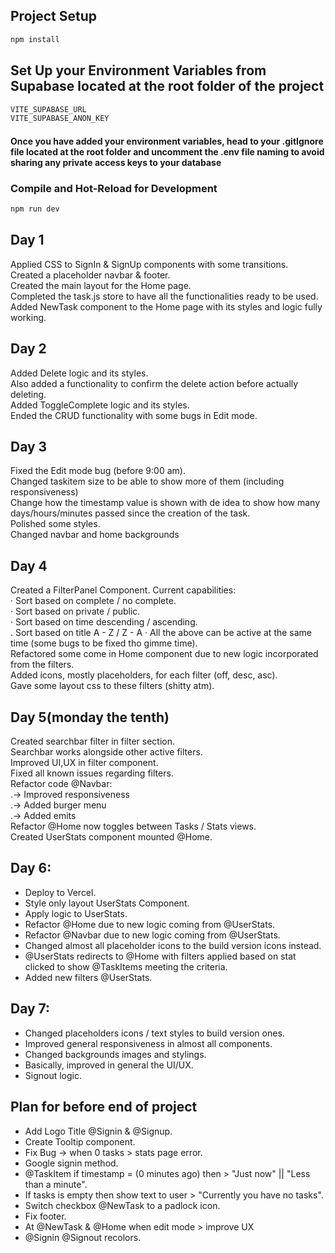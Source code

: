 
## Project Setup

```sh
npm install
```

## Set Up your Environment Variables from Supabase located at the root folder of the project
```sh
VITE_SUPABASE_URL
VITE_SUPABASE_ANON_KEY 
```
#### Once you have added your environment variables, head to your .gitIgnore file located at the root folder and uncomment the .env file naming to avoid sharing any private access keys to your database

### Compile and Hot-Reload for Development

```sh
npm run dev
```

## Day 1
Applied CSS to SignIn & SignUp components with some transitions.  
Created a placeholder navbar & footer.  
Created the main layout for the Home page.  
Completed the task.js store to have all the functionalities ready to be used.  
Added NewTask component to the Home page with its styles and logic fully working.

## Day 2
Added Delete logic and its styles.  
Also added a functionality to confirm the delete action before actually deleting.  
Added ToggleComplete logic and its styles.  
Ended the CRUD functionality with some bugs in Edit mode.  

## Day 3
Fixed the Edit mode bug (before 9:00 am).  
Changed taskitem size to be able to show more of them (including responsiveness)  
Change how the timestamp value is shown with de idea to show how many days/hours/minutes passed since the creation of the task.  
Polished some styles.  
Changed navbar and home backgrounds

## Day 4
Created a FilterPanel Component. Current capabilities:  
  · Sort based on complete / no complete.  
  · Sort based on private / public.   
  · Sort based on time descending / ascending.  
  . Sort based on title A - Z / Z - A
  · All the above can be active at the same time (some bugs to be fixed tho gimme time).  
Refactored some come in Home component due to new logic incorporated from the filters.  
Added icons, mostly placeholders, for each filter (off, desc, asc).  
Gave some layout css to these filters (shitty atm).  

## Day 5(monday the tenth)
Created searchbar filter in filter section.  
Searchbar works alongside other active filters.  
Improved UI,UX in filter component.  
Fixed all known issues regarding filters.  
Refactor code @Navbar:  
.-> Improved responsiveness  
.-> Added burger menu  
.-> Added emits  
Refactor @Home now toggles between Tasks / Stats views.  
Created UserStats component mounted @Home.  

## Day 6:
- Deploy to Vercel.  
- Style only layout UserStats Component.  
- Apply logic to UserStats.  
- Refactor @Home due to new logic coming from @UserStats.  
- Refactor @Navbar due to new logic coming from @UserStats.  
- Changed almost all placeholder icons to the build version icons instead.  
- @UserStats redirects to @Home with filters applied based on stat clicked to show @TaskItems meeting the criteria.  
- Added new filters @UserStats.  

## Day 7:
- Changed placeholders icons / text styles to build version ones.  
- Improved general responsiveness in almost all components.  
- Changed backgrounds images and stylings.  
- Basically, improved in general the UI/UX.  
- Signout logic.  

## Plan for before end of project  
- Add Logo Title @Signin & @Signup.  
- Create Tooltip component.  
- Fix Bug -> when 0 tasks > stats page error.  
- Google signin method.  
- @TaskItem if timestamp = (0 minutes ago) then > "Just now" || "Less than a minute".  
- If tasks is empty then show text to user > "Currently you have no tasks".  
- Switch checkbox @NewTask to a padlock icon.  
- Fix footer.  
- At @NewTask & @Home when edit mode > improve UX
- @Signin @Signout recolors.  